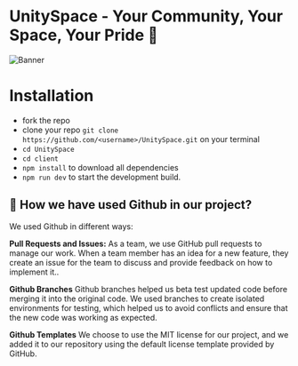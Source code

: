 # UnitySpace - Your Community, Your Space, Your Pride 🌈
![Banner](https://github.com/AnupK1234/UnitySpace/assets/94510566/6fd366cd-f223-41f2-8fdb-a5a0035ead87)



# Installation

- fork the repo
- clone your repo ```git clone https://github.com/<username>/UnitySpace.git``` on your terminal
- ```cd UnitySpace```
- ```cd client```
- ```npm install``` to download all dependencies
- ```npm run dev``` to start the development build.

## 🚀 How we have used **Github** in our project?

We used Github in different ways:

**Pull Requests and Issues:** As a team, we use GitHub pull requests to manage our work. When a team member has an idea for a new feature, they create an issue for the team to discuss and provide feedback on how to implement it..

**Github Branches** Github branches helped us beta test updated code before merging it into the original code. We used branches to create isolated environments for testing, which helped us to avoid conflicts and ensure that the new code was working as expected.

**Github Templates** We choose to use the MIT license for our project, and we added it to our repository using the default license template provided by GitHub.